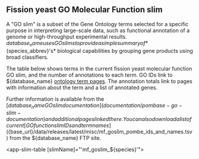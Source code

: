 ## Fission yeast GO Molecular Function slim

A "GO slim" is a subset of the Gene Ontology terms selected for a
specific purpose in interpreting large-scale data, such as functional
annotation of a genome or high-throughput experimental
results. ${database_name} uses GO slims to provide a simple summary of
*${species_abbrev}'s* biological capabilities by grouping gene products using
broad classifiers.

The table below shows terms in the current fission yeast molecular
function GO slim, and the number of annotations to each term. GO IDs
link to ${database_name} [ontology term
pages](/documentation/ontology-term-page). The annotation totals link
to pages with information about the term and a list of annotated
genes.

Further information is available from the [${database_name} GO slim
documentation](documentation/pombase-go-slim-documentation) and
additional pages linked there. You can also download a list of current
[GO function slim IDs and term
names](${base_url}/data/releases/latest/misc/mf_goslim_pombe_ids_and_names.tsv)
from the ${database_name} FTP site.


<app-slim-table [slimName]="'mf_goslim_${species}'"></app-slim-table>

